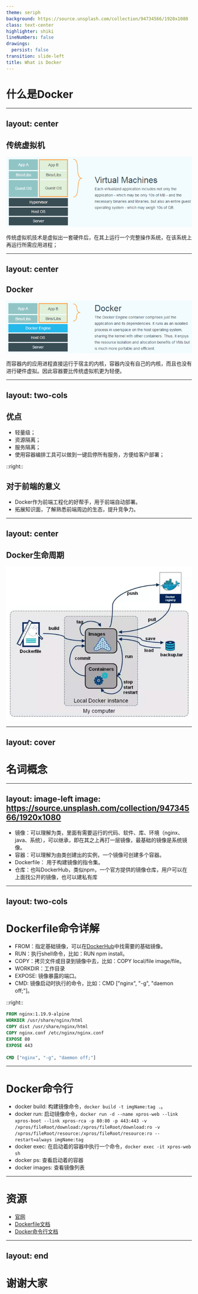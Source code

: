 ```yaml
---
theme: seriph
background: https://source.unsplash.com/collection/94734566/1920x1080
class: text-center
highlighter: shiki
lineNumbers: false
drawings:
  persist: false
transition: slide-left
title: What is Docker
---
```


# 什么是Docker

---
layout: center
---

## 传统虚拟机
![](/traditional.png)

传统虚拟机技术是虚拟出一套硬件后，在其上运行一个完整操作系统，在该系统上再运行所需应用进程；

---
layout: center
---

## Docker
![](/docker.png)

而容器内的应用进程直接运行于宿主的内核，容器内没有自己的内核，而且也没有进行硬件虚拟。因此容器要比传统虚拟机更为轻便。

---
layout: two-cols
---
<style>
  h2 {
    @apply mb-10
  }
  .col-left {
    @apply p-3 bg-blue-100
  }
  .col-right {
    @apply p-3 bg-red-100
  }
</style>
## 优点
+ 轻量级；
+ 资源隔离；
+ 服务隔离；
+ 使用容器编排工具可以做到一键启停所有服务，方便给客户部署；

::right::

## 对于前端的意义
+ Docker作为前端工程化的好帮手，用于前端自动部署。
+ 拓展知识面，了解熟悉前端周边的生态，提升竞争力。

---
layout: center
---

## Docker生命周期
<img class="w-[80%]" src="/run_flow.png"/>

---
layout: cover
---

# 名词概念

---
layout: image-left
image: https://source.unsplash.com/collection/94734566/1920x1080
---

+ 镜像：可以理解为类，里面有需要运行的代码、软件、库、环境（nginx、java、系统），可以继承，即在其之上再打一层镜像，最基础的镜像是系统镜像。
+ 容器：可以理解为由类创建出的实例，一个镜像可创建多个容器。
+ Dockerfile： 用于构建镜像的指令集。
+ 仓库：也叫DockerHub，类似npm，一个官方提供的镜像仓库，用户可以在上面找公开的镜像，也可以建私有库

---
layout: two-cols
---

# Dockerfile命令详解

+ FROM：指定基础镜像，可以在[DockerHub](https://hub.docker.com/)中找需要的基础镜像。
+ RUN：执行shell命令，比如：RUN npm install。
+ COPY：拷贝文件或目录到镜像中去，比如：COPY local/file image/file。
+ WORKDIR：工作目录
+ EXPOSE: 镜像暴露的端口。
+ CMD: 镜像启动时执行的命令，比如：CMD ["nginx", "-g", "daemon off;"]。

::right::

```dockerfile
FROM nginx:1.19.9-alpine
WORKDIR /usr/share/nginx/html
COPY dist /usr/share/nginx/html
COPY nginx.conf /etc/nginx/nginx.conf
EXPOSE 80
EXPOSE 443

CMD ["nginx", "-g", "daemon off;"]
```

---

# Docker命令行

+ docker build: 构建镜像命令，`docker build -t imgName:tag .`。
+ docker run: 启动镜像命令，`docker run -d --name xpros-web --link xpros-boot --link xpros-rca -p 80:80 -p 443:443 -v /xpros/fileRoot/download:/xpros/fileRoot/download:ro -v /xpros/fileRoot/resource:/xpros/fileRoot/resource:ro --restart=always imgName:tag`
+ docker exec: 在启动着的容器中执行一个命令，`docker exec -it xpros-web sh`
+ docker ps: 查看启动着的容器
+ docker images: 查看镜像列表

---

# 资源
+ [官网](https://www.docker.com/)
+ [Dockerfile文档](https://docs.docker.com/engine/reference/builder/)
+ [Docker命令行文档](https://docs.docker.com/engine/reference/run/#docker-run-reference)

---
layout: end
---

# 谢谢大家